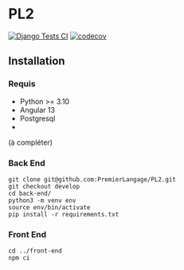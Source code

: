 
# PL2

[![Django Tests CI](https://github.com/PremierLangage/PL2/actions/workflows/django.yml/badge.svg)](https://github.com/PremierLangage/PL2/actions/workflows/django.yml)
[![codecov](https://codecov.io/gh/PremierLangage/PL2/branch/develop/graph/badge.svg)](https://codecov.io/gh/PremierLangage/PL2)


## Installation 

### Requis
- Python >= 3.10
- Angular 13
- Postgresql
- 
(à compléter)

### Back End

    git clone git@github.com:PremierLangage/PL2.git
    git checkout develop
    cd back-end/ 
    python3 -m venv env
    source env/bin/activate
    pip install -r requirements.txt


### Front End
    cd ../front-end
    npm ci
